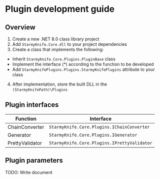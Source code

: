 # Plugin development guide

## Overview

1. Create a new .NET 8.0 class library project
2. Add `StarmyKnife.Core.dll` to your project dependencies
3. Create a class that implements the following:
  * Inherit `StarmyKnife.Core.Plugins.PluginBase` class
  * Implement the interface (*) according to the function to be developed
  * Add `StarmyKnifePlugins.Plugins.StarmyKnifePlugins` attribute to your class
4. After implementation, store the built DLL in the `(StarmyKnifePath)\Plugins`

## Plugin interfaces

|Function | Interface                                                |
|---------|----------------------------------------------------------|
|ChainConverter|`StarmyKnife.Core.Plugins.IChainConverter`|
|Generator|`StarmyKnife.Core.Plugins.IGenerator`|
|PrettyValidator|`StarmyKnife.Core.Plugins.IPrettyValidator`|

## Plugin parameters

TODO: Write document